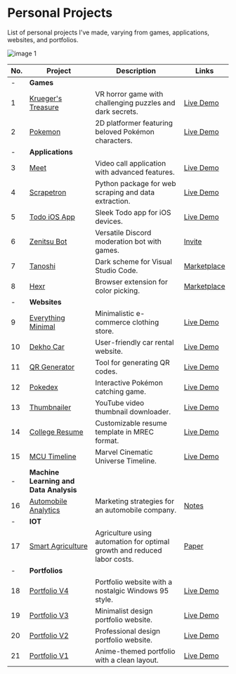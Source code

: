 # Personal Projects

List of personal projects I've made, varying from games, applications, websites, and portfolios.

![image 1](https://github.com/rohzzn/rohzzn/assets/47408756/2d2428fd-8ce6-4fac-944a-85813fe2fddc)


| No. | Project                                                      | Description                                                  | Links                                                        |
| --- | ------------------------------------------------------------ | ------------------------------------------------------------ | ------------------------------------------------------------ |
| - |      **Games**                                                         |                                                              |                                                              |
| 1   | [Krueger's Treasure](https://github.com/KlepticGames/KruegersTreasue) | VR horror game with challenging puzzles and dark secrets.    | [Live Demo](https://github.com/KlepticGames/)                |
| 2   | [Pokemon](https://github.com/rohzzn/pokemon)                 | 2D platformer featuring beloved Pokémon characters.         | [Live Demo](https://rohzzn.github.io/pokemon/)               |
| - |       **Applications**                                                        |                                                              |                                                              |
| 3   | [Meet](https://github.com/rohzzn/meet)                  | Video call application with advanced features.              | [Live Demo](https://ckvyqugj7184663idk0i811d0su-8rbb2fvau-calatop.vercel.app/authenticate) |
| 4   | [Scrapetron](https://github.com/rohzzn/scrapetron)           | Python package for web scraping and data extraction.         | [Live Demo](https://pypi.org/project/scrapetron/)            |
| 5   | [Todo iOS App](https://github.com/rohzzn/todoapp)            | Sleek Todo app for iOS devices.                              | [Live Demo](https://github.com/rohzzn/todoapp)               |
| 6   | [Zenitsu Bot](https://github.com/rohzzn/Zenitsu-bot)         | Versatile Discord moderation bot with games.                | [Invite](https://discord.com/oauth2/authorize?client_id=766218598913146901&permissions=8&scope=bot) |
| 7   | [Tanoshi](https://github.com/rohzzn/tanoshi)                 | Dark scheme for Visual Studio Code.                          | [Marketplace](https://marketplace.visualstudio.com/items?itemName=RohanSanjeev.tanoshi) |
| 8   | [Hexr](https://github.com/rohzzn/hexpicker)            | Browser extension for color picking.                         | [Marketplace](https://chrome.google.com/webstore/detail/hex-picker/jmnkgndafoldkblpnmmollbgkdfemmfc/related?hl=en-GB&authuser=3) |
| -  |    **Websites**                                                          |                                                              |                                                              |
| 9   | [Everything Minimal](https://github.com/EverythingMinimal)   | Minimalistic e-commerce clothing store.                      | [Live Demo](https://github.com/EverythingMinimal)            |
| 10  | [Dekho Car](https://github.com/rohzzn/dekhocar)              | User-friendly car rental website.                            | [Live Demo](https://dekhocar.vercel.app/)                    |
| 11  | [QR Generator](https://github.com/rohzzn/qr)                 | Tool for generating QR codes.                                | [Live Demo](https://rohzzn.github.io/qr/)                    |
| 12  | [Pokedex](https://rohzzn.github.io/pokemon/)                 | Interactive Pokémon catching game.                           | [Live Demo](https://rohzzn.github.io/pokedex/)               |
| 13  | [Thumbnailer](https://github.com/rohzzn/thumbnails) | YouTube video thumbnail downloader.                          | [Live Demo](https://rohzzn.github.io/thumbnails/)            |
| 14  | [College Resume](https://github.com/rohzzn/mrec-resume) | Customizable resume template in MREC format.                 | [Live Demo](https://mrec-resume.vercel.app)            |
| 15  | [MCU Timeline](https://github.com/rohzzn/mcu_timeline) | Marvel Cinematic Universe Timeline.                          | [Live Demo](https://rohzzn.github.io/mcu_timeline/)            |
| -  |    **Machine Learning and Data Analysis**                                          |                                                              |                                                              |
| 16  | [Automobile Analytics](https://github.com/rohzzn/automobile) | Marketing strategies for an automobile company.              | [Notes](https://github.com/rohzzn/automobile/blob/main/colab.ipynb)            |
| -  |   **IOT**                                                           |                                                              |                                                              |
| 17  | [Smart Agriculture](https://github.com/rohzzn/smart_agriculture) | Agriculture using automation for optimal growth and reduced labor costs.          | [Paper](https://github.com/rohzzn/smart_agriculture/blob/main/Smart.pdf)            |
| - |             **Portfolios**                                                  |                                                              |                                                              |
| 18  | [Portfolio V4](https://github.com/rohzzn/windows95) | Portfolio website with a nostalgic Windows 95 style.        | [Live Demo](https://rohzzn.github.io/windows95/)            |
| 19  | [Portfolio V3](https://github.com/rohzzn/portfolio_v3/)     | Minimalist design portfolio website.                        | [Live Demo](https://rohzzn.github.io/portfolio_v3/)         |
| 20  | [Portfolio V2](https://github.com/rohzzn/portfolio_v2)      | Professional design portfolio website.                      | [Live Demo](https://rohzzn.github.io/portfolio_v2/)         |
| 21  | [Portfolio V1](https://github.com/rohzzn/portfolio_v1)      | Anime-themed portfolio with a clean layout.                  | [Live Demo](https://rohzzn.github.io/portfolio_v1/)         |

